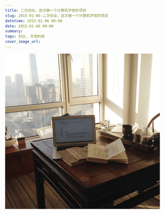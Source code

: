 ```yaml
---
title: 二次创业，这次做一个计算机字体的项目
slug: 2015-01-06-二次创业，这次做一个计算机字体的项目
datetime: 2015-01-06 00:00
date: 2015-01-06 00:00
summary: 
tags: 创业, 文悦科技
cover_image_url: 
---
```

![22456-73kulr3rhsy.png](../assets/2019/09/132538356.png)